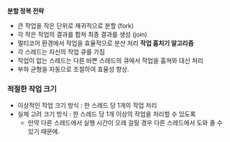 **분할 정복 전략**
- 큰 작업을 작은 단위로 재귀적으로 분할 (fork)
- 각 작은 작업의 결과를 합쳐 최종 결과를 생성 (join)
- 멀티코어 환경에서 작업을 효율적으로 분산 처리
**작업 훔치기 알고리즘**
- 각 스레드는 자신의 작업 큐를 가짐
- 작업이 없는 스레드는 다른 바쁜 스레드의 큐에서 작업을 훔쳐와 대신 처리
- 부하 균형을 자동으로 조절하여 효율성 향상.

### 적절한 작업 크기
- 이상적인 작업 크기 방식 : 한 스레드 당 1개의 작업 처리
- 실제 고려 크기 방식 : 한 스레드 당 1개 이상의 작업을 처리할 수 있도록
	- 만약 다른 스레드에서 실행 시간이 오래 걸릴 경우 다른 스레드에서 도와 줄 수 있기 때문에.
